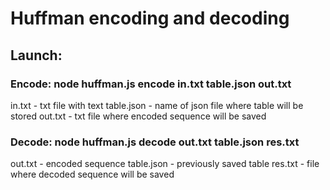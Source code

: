 # Huffman encoding and decoding
## Launch: 
### Encode: node huffman.js encode in.txt table.json out.txt
in.txt - txt file with text
table.json - name of json file where table will be stored
out.txt - txt file where encoded sequence will be saved
### Decode: node huffman.js decode out.txt table.json res.txt
out.txt - encoded sequence
table.json - previously saved table
res.txt - file where decoded sequence will be saved
